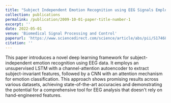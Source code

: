 ```yaml
---
title: "Subject Independent Emotion Recognition using EEG Signals Employing Attention Driven Neural Networks"
collection: publications
permalink: /publication/2009-10-01-paper-title-number-1
excerpt: ''
date: 2022-05-01
venue: 'Biomedical Signal Processing and Control'
paperurl: 'https://www.sciencedirect.com/science/article/abs/pii/S1746809422000696'
citation: ''
---
```


This paper introduces a novel deep learning framework for subject-independent emotion recognition using EEG data. It employs an unsupervised LSTM with a channel-attention autoencoder to extract subject-invariant features, followed by a CNN with an attention mechanism for emotion classification. This approach shows promising results across various datasets, achieving state-of-the-art accuracies and demonstrating the potential for a comprehensive tool for EEG analysis that doesn't rely on hand-engineered features.
